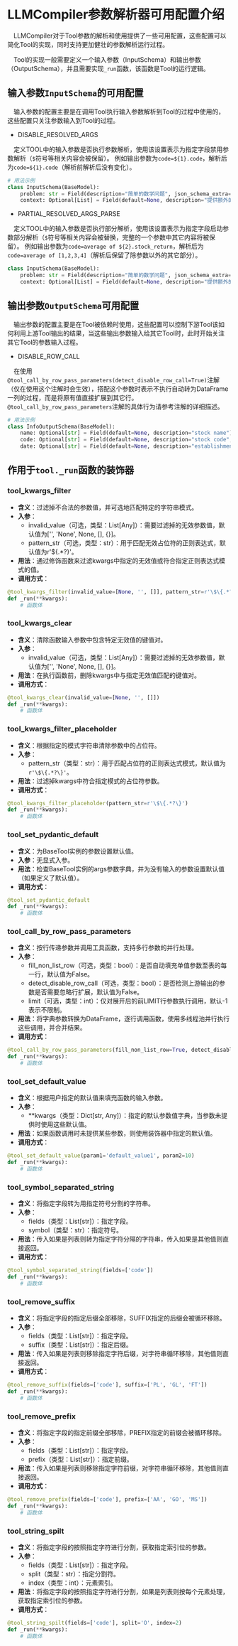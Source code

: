 # LLMCompiler参数解析器可用配置介绍

&emsp;LLMCompiler对于Tool参数的解析和使用提供了一些可用配置，这些配置可以简化Tool的实现，同时支持更加健壮的参数解析运行过程。

&emsp;Tool的实现一般需要定义一个输入参数（InputSchema）和输出参数（OutputSchema），并且需要实现`_run`函数，该函数是Tool的运行逻辑。

## 输入参数`InputSchema`的可用配置

&emsp;输入参数的配置主要是在调用Tool执行输入参数解析到Tool的过程中使用的，这些配置只关注参数输入到Tool的过程。

- DISABLE_RESOLVED_ARGS

&emsp;定义TOOL中的输入参数是否执行参数解析，使用该设置表示为指定字段禁用参数解析（`$`符号等相关内容会被保留）。
例如输出参数为`code=${1}.code`，解析后为`code=${1}.code`（解析前解析后没有变化）。

```python
# 用法示例
class InputSchema(BaseModel):
    problem: str = Field(description="简单的数学问题", json_schema_extra=DISABLE_RESOLVED_ARGS)
    context: Optional[List] = Field(default=None, description="提供额外的上下文信息，帮助解决数学问题")
```

- PARTIAL_RESOLVED_ARGS_PARSE

&emsp;定义TOOL中的输入参数是否执行部分解析，使用该设置表示为指定字段启动参数部分解析（`$`符号等相关内容会被替换，完整的一个参数中其它内容将被保留）。
例如输出参数为`code=average of ${2}.stock_return`，解析后为`code=average of [1,2,3,4]`（解析后保留了除参数以外的其它部分）。

```python
class InputSchema(BaseModel):
    problem: str = Field(description="简单的数学问题", json_schema_extra=PARTIAL_RESOLVED_ARGS_PARSE)
    context: Optional[List] = Field(default=None, description="提供额外的上下文信息，帮助解决数学问题")
```

## 输出参数`OutputSchema`可用配置

&emsp;输出参数的配置主要是在Tool被依赖时使用，这些配置可以控制下游Tool该如何利用上游Tool输出的结果，当这些输出参数输入给其它Tool时，此时开始关注其它Tool的参数输入过程。

- DISABLE_ROW_CALL

&emsp;在使用`@tool_call_by_row_pass_parameters(detect_disable_row_call=True)`注解（仅在使用这个注解时会生效），搭配这个参数时表示不执行自动转为DataFrame一列的过程，而是将原有值直接扩展到其它行。
`@tool_call_by_row_pass_parameters`注解的具体行为请参考注解的详细描述。

```python
# 用法示例
class InfoOutputSchema(BaseModel):
    name: Optional[str] = Field(default=None, description="stock name")
    code: Optional[str] = Field(default=None, description="stock code", json_schema_extra=DISABLE_ROW_CALL)
    date: Optional[str] = Field(default=None, description="establishment date")
```

## 作用于`tool._run`函数的装饰器

### tool_kwargs_filter

- **含义**：过滤掉不合法的参数值，并可选地匹配特定的字符串模式。
- **入参**：
    - invalid_value（可选，类型：List[Any]）：需要过滤掉的无效参数值，默认值为['', 'None', None, [], {}]。
    - pattern_str（可选，类型：str）：用于匹配无效占位符的正则表达式，默认值为r'\$\{.*?\}'。
- **用法**：通过修饰函数来过滤kwargs中指定的无效值或符合指定正则表达式模式的值。
- **调用方式**：
```python
@tool_kwargs_filter(invalid_value=[None, '', []], pattern_str=r'\$\{.*?\}')
def _run(**kwargs):
    # 函数体
```

### tool_kwargs_clear

- **含义**：清除函数输入参数中包含特定无效值的键值对。
- **入参**：
  - invalid_value（可选，类型：List[Any]）：需要过滤掉的无效参数值，默认值为['', 'None', None, [], {}]。
- **用法**：在执行函数前，删除kwargs中与指定无效值匹配的键值对。
- **调用方式**：

```python
@tool_kwargs_clear(invalid_value=[None, '', []])
def _run(**kwargs):
    # 函数体
```

### tool_kwargs_filter_placeholder

- **含义**：根据指定的模式字符串清除参数中的占位符。
- **入参**：
  - pattern_str（类型：str）：用于匹配占位符的正则表达式模式，默认值为`r'\$\{.*?\}'`。
- **用法**：过滤掉kwargs中符合指定模式的占位符参数。
- **调用方式**：

```python
@tool_kwargs_filter_placeholder(pattern_str=r'\$\{.*?\}')
def _run(**kwargs):
    # 函数体
```

### tool_set_pydantic_default

- **含义**：为BaseTool实例的参数设置默认值。
- **入参**：无显式入参。
- **用法**：检查BaseTool实例的args参数字典，并为没有输入的参数设置默认值（如果定义了默认值）。
- **调用方式**：

```python
@tool_set_pydantic_default
def _run(**kwargs):
    # 函数体
```

### tool_call_by_row_pass_parameters

- **含义**：按行传递参数并调用工具函数，支持多行参数的并行处理。
- **入参**：
  - fill_non_list_row（可选，类型：bool）：是否自动填充单值参数至表的每一行，默认值为False。
  - detect_disable_row_call（可选，类型：bool）：是否检测上游输出的参数是否需要忽略行扩展，默认值为False。
  - limit（可选，类型：int）：仅对展开后的前LIMIT行参数执行调用，默认-1表示不限制。
- **用法**：将字典参数转换为DataFrame，逐行调用函数，使用多线程池并行执行这些调用，并合并结果。
- **调用方式**：

```python
@tool_call_by_row_pass_parameters(fill_non_list_row=True, detect_disable_row_call=True)
def _run(**kwargs):
    # 函数体
```

### tool_set_default_value

- **含义**：根据用户指定的默认值来填充函数的输入参数。
- **入参**：
  - **kwargs（类型：Dict[str, Any]）：指定的默认参数值字典，当参数未提供时使用这些默认值。
- **用法**：如果函数调用时未提供某些参数，则使用装饰器中指定的默认值。
- **调用方式**：

```python
@tool_set_default_value(param1='default_value1', param2=10)
def _run(**kwargs):
    # 函数体
```

### tool_symbol_separated_string

- **含义**：将指定字段转为用指定符号分割的字符串。
- **入参**：
  - fields（类型：List[str]）：指定字段。
  - symbol（类型：str）：指定符号。
- **用法**：传入如果是列表则转为指定字符分隔的字符串，传入如果是其他值则直接返回。
- **调用方式**：

```python
@tool_symbol_separated_string(fields=['code'])
def _run(**kwargs):
    # 函数体
```

### tool_remove_suffix

- **含义**：将指定字段的指定后缀全部移除，SUFFIX指定的后缀会被循环移除。
- **入参**：
  - fields（类型：List[str]）：指定字段。
  - suffix（类型：List[str]）：指定后缀。
- **用法**：传入如果是列表则移除指定字符后缀，对字符串循环移除，其他值则直接返回。
- **调用方式**：

```python
@tool_remove_suffix(fields=['code'], suffix=['PL', 'GL', 'FT'])
def _run(**kwargs):
    # 函数体
```

### tool_remove_prefix

- **含义**：将指定字段的指定前缀全部移除，PREFIX指定的前缀会被循环移除。
- **入参**：
  - fields（类型：List[str]）：指定字段。
  - prefix（类型：List[str]）：指定前缀。
- **用法**：传入如果是列表则移除指定字符前缀，对字符串循环移除，其他值则直接返回。
- **调用方式**：

```python
@tool_remove_prefix(fields=['code'], prefix=['AA', 'GO', 'MS'])
def _run(**kwargs):
    # 函数体
```

### tool_string_spilt

- **含义**：将指定字段的按照指定字符进行分割，获取指定索引位的参数。
- **入参**：
  - fields（类型：List[str]）：指定字段。
  - split（类型：str）：指定分割符。
  - index（类型：int）：元素索引。
- **用法**：将指定字段的按照指定字符进行分割，如果是列表则按每个元素处理，获取指定索引位的参数。
- **调用方式**：

```python
@tool_string_spilt(fields=['code'], split='O', index=2)
def _run(**kwargs):
    # 函数体
```

